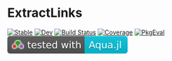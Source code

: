 # ExtractLinks

[![Stable](https://img.shields.io/badge/docs-stable-blue.svg)](https://LilithHafner.github.io/ExtractLinks.jl/stable/)
[![Dev](https://img.shields.io/badge/docs-dev-blue.svg)](https://LilithHafner.github.io/ExtractLinks.jl/dev/)
[![Build Status](https://github.com/LilithHafner/ExtractLinks.jl/actions/workflows/CI.yml/badge.svg?branch=main)](https://github.com/LilithHafner/ExtractLinks.jl/actions/workflows/CI.yml?query=branch%3Amain)
[![Coverage](https://codecov.io/gh/LilithHafner/ExtractLinks.jl/branch/main/graph/badge.svg)](https://codecov.io/gh/LilithHafner/ExtractLinks.jl)
[![PkgEval](https://JuliaCI.github.io/NanosoldierReports/pkgeval_badges/E/ExtractLinks.svg)](https://JuliaCI.github.io/NanosoldierReports/pkgeval_badges/E/ExtractLinks.html)
[![Aqua](https://raw.githubusercontent.com/JuliaTesting/Aqua.jl/master/badge.svg)](https://github.com/JuliaTesting/Aqua.jl)
